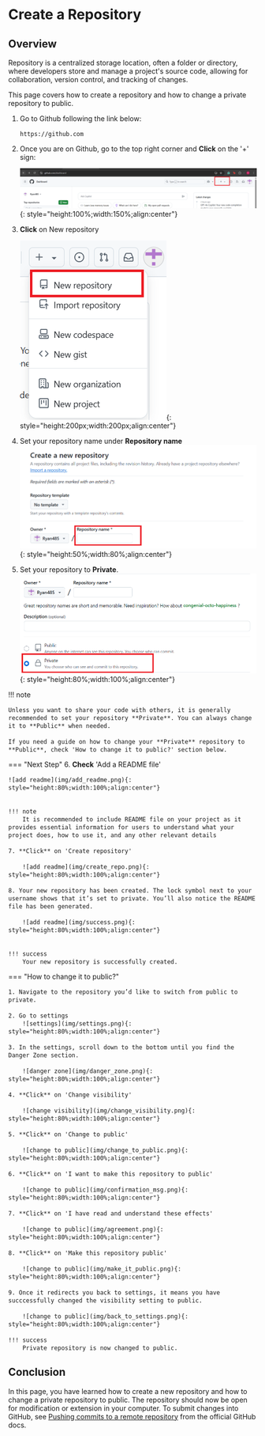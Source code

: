 Create a Repository
==

## Overview
Repository is a centralized storage location, often a folder or directory, where developers store and manage a project's source code, allowing for collaboration, version control, and tracking of changes.

This page covers how to create a repository and how to change a private repository to public.

1. Go to Github following the link below:
   ```
   https://github.com

   ```

2. Once you are on Github, go to the top right corner and **Click** on the '+' sign:

    ![+ sign](img/Github_Create_Repository.png){: style="height:100%;width:150%;align:center"}

3. **Click** on New repository

    ![+ new repository](img/new_repository.png){: style="height:200px;width:200px;align:center"}

4. Set your repository name under **Repository name**
    ![+ name repository](img/repository_name.png){: style="height:50%;width:80%;align:center"}

5. Set your repository to **Private**.
    ![+ public or private](img/public_private.png){: style="height:80%;width:100%;align:center"}

!!! note

    Unless you want to share your code with others, it is generally recommended to set your repository **Private**. You can always change it to **Public** when needed.

    If you need a guide on how to change your **Private** repository to **Public**, check 'How to change it to public?' section below.

=== "Next Step"
    6. **Check** 'Add a README file'

    ![add readme](img/add_readme.png){: style="height:80%;width:100%;align:center"}


    !!! note
        It is recommended to include README file on your project as it provides essential information for users to understand what your project does, how to use it, and any other relevant details

    7. **Click** on 'Create repository'

        ![add readme](img/create_repo.png){: style="height:80%;width:100%;align:center"}

    8. Your new repository has been created. The lock symbol next to your username shows that it’s set to private. You’ll also notice the README file has been generated.

        ![add readme](img/success.png){: style="height:80%;width:100%;align:center"}       


    !!! success
        Your new repository is successfully created.



=== "How to change it to public?"

    1. Navigate to the repository you’d like to switch from public to private.

    2. Go to settings
        ![settings](img/settings.png){: style="height:80%;width:100%;align:center"}

    3. In the settings, scroll down to the bottom until you find the Danger Zone section.

        ![danger zone](img/danger_zone.png){: style="height:80%;width:100%;align:center"}

    4. **Click** on 'Change visibility'
    
        ![change visibility](img/change_visibility.png){: style="height:80%;width:100%;align:center"}

    5. **Click** on 'Change to public'

        ![change to public](img/change_to_public.png){: style="height:80%;width:100%;align:center"}

    6. **Click** on 'I want to make this repository to public'

        ![change to public](img/confirmation_msg.png){: style="height:80%;width:100%;align:center"}

    7. **Click** on 'I have read and understand these effects'

        ![change to public](img/agreement.png){: style="height:80%;width:100%;align:center"}

    8. **Click** on 'Make this repository public'

        ![change to public](img/make_it_public.png){: style="height:80%;width:100%;align:center"}

    9. Once it redirects you back to settings, it means you have succcessfully changed the visibility setting to public.

        ![change to public](img/back_to_settings.png){: style="height:80%;width:100%;align:center"}

    !!! success
        Private repository is now changed to public.


## Conclusion
In this page, you have learned how to create a new repository and how to change a private repository to public.
The repository should now be open for modification or extension in your computer. To submit changes into GitHub, 
see [Pushing commits to a remote repository](https://docs.github.com/en/get-started/using-git/pushing-commits-to-a-remote-repository) from the official GitHub docs.